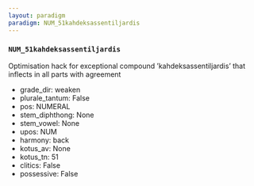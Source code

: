 ```yaml
---
layout: paradigm
paradigm: NUM_51kahdeksassentiljardis
---
```

### ` NUM_51kahdeksassentiljardis `

Optimisation hack for exceptional compound ’kahdeksassentiljardis’ that inflects in all parts with agreement
* grade_dir: weaken
* plurale_tantum: False
* pos: NUMERAL
* stem_diphthong: None
* stem_vowel: None
* upos: NUM
* harmony: back
* kotus_av: None
* kotus_tn: 51
* clitics: False
* possessive: False
